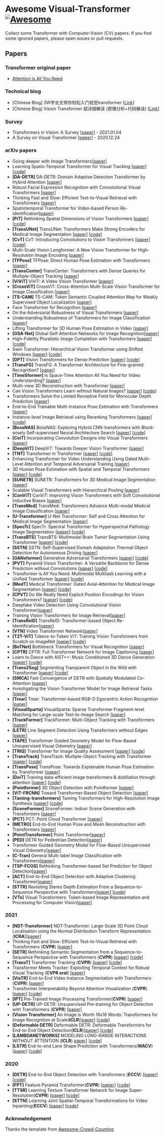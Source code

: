 # Awesome Visual-Transformer [![Awesome](https://cdn.rawgit.com/sindresorhus/awesome/d7305f38d29fed78fa85652e3a63e154dd8e8829/media/badge.svg)](https://github.com/sindresorhus/awesome)

Collect some Transformer with Computer-Vision (CV) papers. If you find some ignored papers, please open issues or pull requests.


## Papers

### Transformer original paper

- [Attention is All You Need](https://arxiv.org/abs/1706.03762)

### Technical blog

- [Chinese Blog] 3W字长文带你轻松入门视觉transformer [[Link](https://zhuanlan.zhihu.com/p/308301901)]
- [Chinese Blog] Vision Transformer 超详细解读 (原理分析+代码解读) [[Link](https://zhuanlan.zhihu.com/p/348593638)]

### Survey
  - Transformers in Vision: A Survey [[paper](https://arxiv.org/abs/2101.01169)]   - 2021.01.04
  - A Survey on Visual Transformer [[paper](https://arxiv.org/abs/2012.12556)]   - 2020.12.24

### arXiv papers
- Going deeper with Image Transformers[[paper](https://arxiv.org/abs/2103.17239)] 
- Learning Spatio-Temporal Transformer for Visual Tracking [[paper](https://arxiv.org/abs/2103.17154)] [[code](https://github.com/researchmm/Stark)]
- **[DA-DETR]** DA-DETR: Domain Adaptive Detection Transformer by Hybrid Attention [[paper](https://arxiv.org/abs/2103.17084)]
- Robust Facial Expression Recognition with Convolutional Visual Transformers [[paper](https://arxiv.org/abs/2103.16854)]
- Thinking Fast and Slow: Efficient Text-to-Visual Retrieval with Transformers [[paper](https://arxiv.org/abs/2103.16553)]
- Spatiotemporal Transformer for Video-based Person Re-identification[[paper](https://arxiv.org/abs/2103.16469)] 
- **[PiT]** Rethinking Spatial Dimensions of Vision Transformers [[paper](https://arxiv.org/abs/2103.16302)] [[code](https://github.com/naver-ai/pit)]
- **[TransUNet]** TransUNet: Transformers Make Strong Encoders for Medical Image Segmentation [[paper](https://arxiv.org/abs/2102.04306)] [[code](https://github.com/Beckschen/TransUNet)]
- **[CvT]** CvT: Introducing Convolutions to Vision Transformers [[paper](https://arxiv.org/abs/2103.15808)] [[code](https://github.com/leoxiaobin/CvT)]
- Multi-Scale Vision Longformer: A New Vision Transformer for High-Resolution Image Encoding [[paper](https://arxiv.org/abs/2103.15358)]
- **[TFPose]** TFPose: Direct Human Pose Estimation with Transformers [[paper](https://arxiv.org/abs/2103.15320)]
- **[TransCenter]** TransCenter: Transformers with Dense Queries for Multiple-Object Tracking [[paper](https://arxiv.org/abs/2103.15145)]
- **[ViViT]** ViViT: A Video Vision Transformer [[paper](https://arxiv.org/abs/2103.15691)]
- **[CrossViT]** CrossViT: Cross-Attention Multi-Scale Vision Transformer for Image Classification [[paper](https://arxiv.org/abs/2103.14899)]
- **[TS-CAM]** TS-CAM: Token Semantic Coupled Attention Map for Weakly Supervised Object Localization [[paper](https://arxiv.org/abs/2103.14862)]
- Face Transformer for Recognition [[paper](https://arxiv.org/abs/2103.14803)]
- On the Adversarial Robustness of Visual Transformers [[paper](https://arxiv.org/abs/2103.15670)]
- Understanding Robustness of Transformers for Image Classification [[paper](https://arxiv.org/abs/2103.14586)]
- Lifting Transformer for 3D Human Pose Estimation in Video [[paper](https://arxiv.org/abs/2103.14304)]
- **[GSA-Net]** Global Self-Attention Networks for Image Recognition[[paper](https://arxiv.org/abs/2010.03019)]
- High-Fidelity Pluralistic Image Completion with Transformers [[paper](https://arxiv.org/abs/2103.14031)] [[code](http://raywzy.com/ICT)]
- Swin Transformer: Hierarchical Vision Transformer using Shifted Windows [[paper](https://arxiv.org/abs/2103.14030)] [[code](https://github.com/microsoft/Swin-Transformer)]
- **[DPT]** Vision Transformers for Dense Prediction [[paper](https://arxiv.org/abs/2103.13413)] [[code](https://github.com/intel-isl/DPT)]
- **[TransFG]** TransFG: A Transformer Architecture for Fine-grained Recognition? [[paper](https://arxiv.org/abs/2103.07976)]
- **[TimeSformer]** Is Space-Time Attention All You Need for Video Understanding? [[paper](https://arxiv.org/abs/2102.05095)]
- Multi-view 3D Reconstruction with Transformer [[paper](https://arxiv.org/abs/2103.12957)] 
- Can Vision Transformers Learn without Natural Images? [[paper](https://arxiv.org/abs/2103.13023)] [[code](https://hirokatsukataoka16.github.io/Vision-Transformers-without-Natural-Images/)]
- Transformers Solve the Limited Receptive Field for Monocular Depth Prediction [[paper](https://arxiv.org/abs/2103.12091)] 
- End-to-End Trainable Multi-Instance Pose Estimation with Transformers [[paper](https://arxiv.org/abs/2103.12115)] 
- Instance-level Image Retrieval using Reranking Transformers [[paper](https://arxiv.org/abs/2103.12424)] [[code](https://arxiv.org/abs/2103.12236)]
- **[BossNAS]** BossNAS: Exploring Hybrid CNN-transformers with Block-wisely Self-supervised Neural Architecture Search [[paper](https://arxiv.org/abs/2103.12424)] [[code](https://github.com/changlin31/BossNAS)]
- **[CeiT]** Incorporating Convolution Designs into Visual Transformers [[paper](https://arxiv.org/abs/2103.11816)] 
- **[DeepViT]** DeepViT: Towards Deeper Vision Transformer [[paper](https://arxiv.org/abs/2103.11886)] 
- **[TNT]** Transformer in Transformer [[paper](https://arxiv.org/abs/2103.00112)] [[code](https://github.com/huawei-noah/noah-research/tree/master/TNT)]
- Enhancing Transformer for Video Understanding Using Gated Multi-Level Attention and Temporal Adversarial Training [[paper](https://arxiv.org/abs/2103.10043)] 
- 3D Human Pose Estimation with Spatial and Temporal Transformers [[paper](https://arxiv.org/abs/2103.10455)] [[code](https://github.com/zczcwh/PoseFormer)]
- **[SUNETR]** SUNETR: Transformers for 3D Medical Image Segmentation [[paper](https://arxiv.org/abs/2103.10504)] 
- Scalable Visual Transformers with Hierarchical Pooling [[paper](https://arxiv.org/abs/2103.10619)] 
- **[ConViT]** ConViT: Improving Vision Transformers with Soft Convolutional Inductive Biases [[paper](https://arxiv.org/abs/2103.10697)] 
- **[TransMed]** TransMed: Transformers Advance Multi-modal Medical Image Classification [[paper](https://arxiv.org/abs/2103.05940)] 
- **[U-Transformer]** U-Net Transformer: Self and Cross Attention for Medical Image Segmentation [[paper](https://arxiv.org/abs/2103.06104)] 
- **[SpecTr]** SpecTr: Spectral Transformer for Hyperspectral Pathology Image Segmentation [[paper](https://arxiv.org/abs/2103.03604)] [[code](https://github.com/hfut-xc-yun/SpecTr)]
- **[TransBTS]** TransBTS: Multimodal Brain Tumor Segmentation Using Transformer [[paper](https://arxiv.org/abs/2103.04430)] [[code](https://github.com/Wenxuan-1119/TransBTS)]
- **[SSTN]** SSTN: Self-Supervised Domain Adaptation Thermal
Object Detection for Autonomous Driving [[paper](https://arxiv.org/abs/2103.03150)] 
- **[GANsformer]** Generative Adversarial Transformers [[paper](https://arxiv.org/abs/2103.01209)] [[code](https://github.com/dorarad/gansformer)]
- **[PVT]** Pyramid Vision Transformer: A Versatile Backbone for Dense Prediction without Convolutions [[paper](https://arxiv.org/abs/2102.12122)] [[code](https://github.com/whai362/PVT)]
- Transformer is All You Need:
Multimodal Multitask Learning with a Unified Transformer [[paper](https://arxiv.org/abs/2102.10772)] [[code](https://mmf.sh/)]
- **[MedT]** Medical Transformer: Gated Axial-Attention for Medical Image Segmentation [[paper](https://arxiv.org/abs/2102.10662)] [[code](https://github.com/jeya-maria-jose/Medical-Transformer)]
- **[CPVT]** Do We Really Need Explicit Position Encodings for Vision Transformers? [[paper](https://arxiv.org/abs/2102.10882)] [[code](https://github.com/Meituan-AutoML/CPVT)]
- Deepfake Video Detection Using Convolutional Vision Transformer[[paper](https://arxiv.org/abs/2102.11126)]
- Training Vision Transformers for Image Retrieval[[paper](https://arxiv.org/abs/2102.05644)]
- **[TransReID]** TransReID: Transformer-based Object Re-Identification[[paper](https://arxiv.org/abs/2102.04378)]
- **[VTN]** Video Transformer Network[[paper](https://arxiv.org/abs/2102.00719)]
- **[T2T-ViT]** Tokens-to-Token ViT: Training Vision Transformers from Scratch on ImageNet [[paper](https://arxiv.org/abs/2101.11986)] [[code](https://github.com/yitu-opensource/T2T-ViT)]
- **[BoTNet]** Bottleneck Transformers for Visual Recognition [[paper](https://arxiv.org/abs/2101.11605)]
- **[CPTR]** CPTR: Full Transformer Network for Image Captioning [[paper](https://arxiv.org/abs/2101.10804)]
- Learn to Dance with AIST++: Music Conditioned 3D Dance Generation [[paper](https://arxiv.org/abs/2101.08779)] [[code](https://google.github.io/aichoreographer/)]
- **[Trans2Seg]**  Segmenting Transparent Object in the Wild with Transformer [[paper](https://github.com/xieenze/Trans2Seg)] [[code](https://github.com/xieenze/Trans2Seg)]
- **[SMCA]**  Fast Convergence of DETR with Spatially Modulated Co-Attention [[paper](https://arxiv.org/abs/2101.07448)]
- Investigating the Vision Transformer Model for Image Retrieval Tasks [[paper](https://arxiv.org/abs/2101.03771)]
- **[Trear]** Trear: Transformer-based RGB-D Egocentric Action Recognition [[paper](https://arxiv.org/abs/2101.03904)]
- **[VisualSparta]** VisualSparta: Sparse Transformer Fragment-level Matching for Large-scale Text-to-Image Search [[paper](https://arxiv.org/abs/2101.00265)]
- **[TrackFormer]** TrackFormer: Multi-Object Tracking with Transformers [[paper](https://arxiv.org/abs/2101.02702)]
- **[LETR]** Line Segment Detection Using Transformers without Edges [[paper](https://arxiv.org/abs/2101.01909)]
- **[TAPE]** Transformer Guided Geometry Model for Flow-Based Unsupervised Visual Odometry [[paper](https://arxiv.org/abs/2101.02143)]
- **[TRIQ]** Transformer for Image Quality Assessment [[paper](https://arxiv.org/abs/2101.01097)] [[code](https://github.com/junyongyou/triq)]
- **[TransTrack]** TransTrack: Multiple-Object Tracking with Transformer [[paper](https://arxiv.org/abs/2012.15460)] [[code](https://github.com/PeizeSun/TransTrack)]
- **[TransPose]** TransPose: Towards Explainable Human Pose Estimation by Transformer [[paper](https://arxiv.org/abs/2012.14214)] 
- **[DeiT]** Training data-efficient image transformers & distillation through attention [[paper](https://arxiv.org/abs/2012.12877)] [[code](https://github.com/facebookresearch/deit)]
- **[Pointformer]** 3D Object Detection with Pointformer [[paper](https://arxiv.org/abs/2012.11409)] 
- **[ViT-FRCNN]** Toward Transformer-Based Object Detection [[paper](https://arxiv.org/abs/2012.09958)] 
- **[Taming-transformers]** Taming Transformers for High-Resolution Image Synthesis [[paper](https://arxiv.org/abs/2012.09841)] [[code](https://compvis.github.io/taming-transformers/)]
- **[SceneFormer]** SceneFormer: Indoor Scene Generation with Transformers [[paper](https://arxiv.org/abs/2012.09793)] 
- **[PCT]** PCT: Point Cloud Transformer [[paper](https://arxiv.org/abs/2012.09688)] 
- **[METRO]** End-to-End Human Pose and Mesh Reconstruction with Transformers [[paper]](https://arxiv.org/abs/2012.09760)
- **[PointTransformer]** Point Transformer[[paper](https://arxiv.org/abs/2012.09164)]
- **[PED]** DETR for Pedestrian Detection[[paper](https://arxiv.org/abs/2012.06785)]
- Transformer Guided Geometry Model for Flow-Based Unsupervised Visual Odometry[[paper](https://arxiv.org/abs/2101.02143)]
- **[C-Tran]** General Multi-label Image Classification with Transformers[[paper](https://arxiv.org/abs/2011.14027)]
- **[TSP-FCOS]** Rethinking Transformer-based Set Prediction for Object Detection[[paper](https://arxiv.org/abs/2011.10881)]
- **[ACT]** End-to-End Object Detection with Adaptive Clustering Transformer[[paper](https://arxiv.org/abs/2011.09315)]
- **[STTR]** Revisiting Stereo Depth Estimation From a Sequence-to-Sequence Perspective with Transformers[[paper](https://arxiv.org/abs/2011.02910v2)] [[code](https://github.com/mli0603/stereo-transformer)]
- **[VTs]** Visual Transformers: Token-based Image Representation and Processing for Computer Vision[[paper](https://arxiv.org/abs/2006.03677)]

### 2021
- **[NDT-Transformer]** NDT-Transformer: Large-Scale 3D Point Cloud Localisation using the Normal Distribution Transform Representation (**ICRA**)[[paper](https://arxiv.org/abs/2103.12292)] 
- Thinking Fast and Slow: Efficient Text-to-Visual Retrieval with Transformers (**CVPR**) [[paper](https://arxiv.org/abs/2103.16553)] 
- **[SETR]** Rethinking Semantic Segmentation from a Sequence-to-Sequence Perspective with Transformers (**CVPR**) [[paper](https://arxiv.org/abs/2012.15840)] [[code](https://fudan-zvg.github.io/SETR/)]
- **[TransT]** Transformer Tracking  (**CVPR**) [[paper](https://arxiv.org/abs/2103.15436)] [[code](https://github.com/chenxin-dlut/TransT)]
- Transformer Meets Tracker: Exploiting Temporal Context for Robust Visual Tracking (**CVPR oral**) [[paper](https://arxiv.org/abs/2103.11681)]
- **[VisTR]** End-to-End Video Instance Segmentation with Transformers (**CVPR**) [[paper](https://arxiv.org/abs/2011.14503)]
- Transformer Interpretability Beyond Attention Visualization (**CVPR**) [[paper](https://arxiv.org/abs/2012.09838)] [[code](https://github.com/hila-chefer/Transformer-Explainability)]
- **[IPT]** Pre-Trained Image Processing Transformer(**CVPR**) [[paper](https://arxiv.org/abs/2012.00364)]
- **[UP-DETR]** UP-DETR: Unsupervised Pre-training for Object Detection with Transformers (**CVPR**) [[paper](https://arxiv.org/abs/2011.09094)]
- **[Vision Transformer]** An Image is Worth 16x16 Words: Transformers for Image Recognition at Scale(**ICLR**)[[paper](https://arxiv.org/abs/2010.11929)] [[code](https://github.com/google-research/vision_transformer)]
- **[Deformable DETR]** Deformable DETR: Deformable Transformers for End-to-End Object Detection(**ICLR**)[[paper](https://arxiv.org/abs/2010.04159)] [[code](https://github.com/fundamentalvision/Deformable-DETR)]
- **[LAMBDANETWORKS]** MODELING LONG-RANGE INTERACTIONS WITHOUT ATTENTION (**ICLR**) [paper](https://openreview.net/pdf?id=xTJEN-ggl1b)] [[code](https://github.com/lucidrains/lambda-networks)]
- **[LSTR]** End-to-end Lane Shape Prediction with Transformers(**WACV**) [[paper](https://arxiv.org/abs/2011.04233)] [[code](https://github.com/liuruijin17/LSTR)]

### 2020

- **[DETR]** End-to-End Object Detection with Transformers (**ECCV**) [[paper](https://arxiv.org/abs/2005.12872)] [[code](https://github.com/facebookresearch/detr)]
- **[FPT]** Feature Pyramid Transformer(**CVPR**) [[paper](https://arxiv.org/abs/2007.09451)] [[code](https://github.com/ZHANGDONG-NJUST/FPT)]
- **[TTSR]** Learning Texture Transformer Network for Image Super-Resolution(**CVPR**) [[paper](https://arxiv.org/abs/2006.04139)] [[code](https://github.com/researchmm/TTSR)]
- **[STTN]** Learning Joint Spatial-Temporal Transformations for Video Inpainting(**ECCV**) [[paper](https://arxiv.org/abs/2007.10247)] [[code](https://github.com/researchmm/STTN)]

### Acknowledgement

Thanks the template from [Awesome-Crowd-Counting](https://github.com/gjy3035/Awesome-Crowd-Counting)





